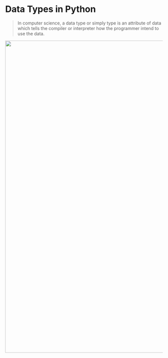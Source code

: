 # Data Types in Python
> In computer science, a data type or simply type is an attribute of data which tells the compiler or interpreter how the programmer intend to use the data.

<img width=1000px src="https://upload.wikimedia.org/wikipedia/commons/thumb/1/10/Python_3._The_standard_type_hierarchy.png/636px-Python_3._The_standard_type_hierarchy.png">
